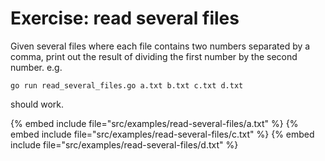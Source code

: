 # Exercise: read several files

Given several files where each file contains two numbers separated by a comma,
print out the result of dividing the first number by the second number.
e.g. 

```
go run read_several_files.go a.txt b.txt c.txt d.txt
```

should work.

{% embed include file="src/examples/read-several-files/a.txt" %}
{% embed include file="src/examples/read-several-files/c.txt" %}
{% embed include file="src/examples/read-several-files/d.txt" %}



